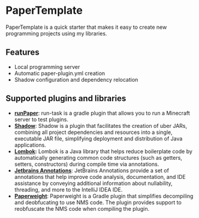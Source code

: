 # PaperTemplate
PaperTemplate is a quick starter that makes it easy to create new programming projects using my libraries.

## Features
* Local programming server
* Automatic paper-plugin.yml creation
* Shadow configuration and dependency relocation

## Supported plugins and libraries
- **[runPaper](https://github.com/jpenilla/run-task)**: run-task is a gradle plugin that allows you to run a Minecraft server to test plugins.
- **[Shadow](https://github.com/johnrengelman/shadow)**: Shadow is a plugin that facilitates the creation of uber JARs, combining all project dependencies and resources into a single, executable JAR file, simplifying deployment and distribution of Java applications.
- **[Lombok](https://github.com/projectlombok/lombok):** Lombok is a Java library that helps reduce boilerplate code by automatically generating common code structures (such as getters, setters, constructors) during compile time via annotations.
- **[Jetbrains Annotations](https://github.com/JetBrains/java-annotations)**: JetBrains Annotations provide a set of annotations that help improve code analysis, documentation, and IDE assistance by conveying additional information about nullability, threading, and more to the IntelliJ IDEA IDE.
- **[Paperweight](https://github.com/PaperMC/paperweight)**: Paperweight is a Gradle plugin that simplifies decompiling and deobfucating to use NMS code. The plugin provides support to reobfuscate the NMS code when compiling the plugin.
